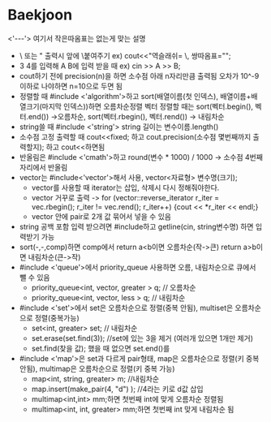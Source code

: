 # Baekjoon
<'---'> 여기서 작은따옴표는 없는게 맞는 설명

- \ 또는 " 출력시 앞에 \붙여주기    ex) cout<<"역슬래쉬= \\, 쌍따옴표=\"";
- 3 4를 입력해 A B에 입력 받을 때   ex) cin >> A >> B;
- cout하기 전에 precision(n)을 하면 소수점 아래 n자리만큼 출력됨   오차가 10^-9이하로 나야하면 n=10으로 두면 됨
- 정렬할 때 #include <'algorithm'>하고 sort(배열이름(첫 인덱스), 배열이름+배열크기(마지막 인덱스))하면 오름차순정렬
  벡터 정렬할 때는 sort(벡터.begin(), 벡터.end()) ->오름차순, sort(벡터.rbegin(), 벡터.rend()) -> 내림차순
- string쓸 때 #include <'string'> string 길이는 변수이름.length()
- 소수점 고정 출력할 때 cout<<fixed; 하고 cout.precision(소수점 몇번째까지 출력할지); 하고 cout<<하면됨
- 반올림은 #include <'cmath'>하고  round(변수 * 1000) / 1000 -> 소수점 4번째 자리에서 반올림
- vector는 #include<'vector'>해서 사용, vector<자료형> 변수명(크기);
    - vector를 사용할 때 iterator는 삽입, 삭제시 다시 정해줘야한다.
    - vector 거꾸로 출력 -> for (vector<int>::reverse_iterator r_iter = vec.rbegin(); r_iter != vec.rend(); r_iter++) {cout << *r_iter << endl;}
    - vector 안에 pair로 2개 값 묶어서 넣을 수 있음
- string 공백 포함 입력 받으려면 #include<string>하고 getline(cin, string변수명) 하면 입력받기 가능
- sort(-,-,comp)하면 comp에서 return a<b이면 오름차순(작->큰) return a>b이면 내림차순(큰->작)
- #include <'queue'>에서 priority_queue 사용하면 오름, 내림차순으로 큐에서 뺄 수 있음 
    - priority_queue<int, vector<int>, greater<int> > q;	// 오름차순
    - priority_queue<int, vector<int>, less<int> > q;	// 내림차순
- #include <'set'>에서 set은 오름차순으로 정렬(중복 안됨), multiset은 오름차순으로 정렬(중복가능)
    - set<int, greater<int>> set;  // 내림차순
    - set.erase(set.find(3));   //set에 있는 3을 제거 (여러개 있으면 1개만 제거)
    - set.find(찾을 값); 했을 때 없으면 set.end()를 
- #include <'map'>은 set과 다르게 pair형태, map은 오름차순으로 정렬(키 중복 안됨), multimap은 오름차순으로 정렬(키 중복 가능)
    - map<int, string, greater<int>> m;   //내림차순
    - map.insert(make_pair(4, "d") );     //4라는 키로 d값 삽입
    - multimap<int,int> mm;하면 첫번째 int에 맞게 오름차순 정렬됨
    - multimap<int, int, greater<int>> mm;하면 첫번째 int 맞게 내림차순 됨
